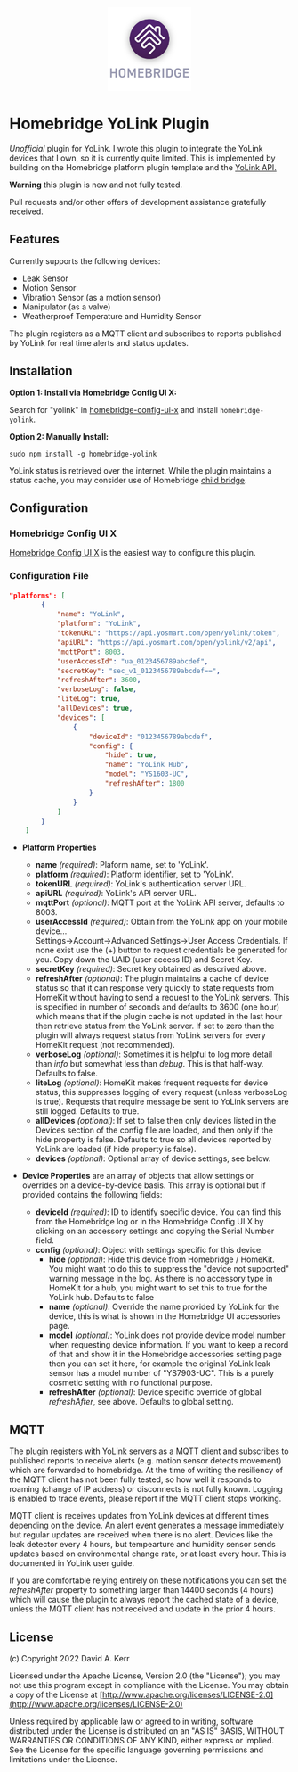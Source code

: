 
<p align="center">

<img src="https://github.com/homebridge/branding/raw/master/logos/homebridge-wordmark-logo-vertical.png" width="150">

</p>

# Homebridge YoLink Plugin

*Unofficial* plugin for YoLink.  I wrote this plugin to integrate the YoLink devices that I own, so it is currently quite limited.  This is implemented by building on the Homebridge platform plugin template and the [YoLink API.](http://doc.yosmart.com)

**Warning** this plugin is new and not fully tested.

Pull requests and/or other offers of development assistance gratefully received.

## Features

Currently supports the following devices:

* Leak Sensor
* Motion Sensor
* Vibration Sensor (as a motion sensor)
* Manipulator (as a valve)
* Weatherproof Temperature and Humidity Sensor

The plugin registers as a MQTT client and subscribes to reports published by YoLink for real time alerts and status updates.

## Installation

**Option 1: Install via Homebridge Config UI X:**

Search for "yolink" in [homebridge-config-ui-x](https://github.com/oznu/homebridge-config-ui-x) and install `homebridge-yolink`.

**Option 2: Manually Install:**

```text
sudo npm install -g homebridge-yolink
```

YoLink status is retrieved over the internet.  While the plugin maintains a status cache, you may consider use of Homebridge [child bridge](https://github.com/homebridge/homebridge/wiki/Child-Bridges).

## Configuration

### Homebridge Config UI X

[Homebridge Config UI X](https://github.com/oznu/homebridge-config-ui-x) is the easiest way to configure this plugin.

### Configuration File

```json
"platforms": [
        {
            "name": "YoLink",
            "platform": "YoLink",
            "tokenURL": "https://api.yosmart.com/open/yolink/token",
            "apiURL": "https://api.yosmart.com/open/yolink/v2/api",
            "mqttPort": 8003,
            "userAccessId": "ua_0123456789abcdef",
            "secretKey": "sec_v1_0123456789abcdef==",
            "refreshAfter": 3600,
            "verboseLog": false,
            "liteLog": true,
            "allDevices": true,
            "devices": [
                {
                    "deviceId": "0123456789abcdef",
                    "config": {
                        "hide": true,
                        "name": "YoLink Hub",
                        "model": "YS1603-UC",
                        "refreshAfter": 1800
                    }
                }
            ]
        }
    ]
```

* **Platform Properties**
  * **name** *(required)*: Plaform name, set to 'YoLink'.
  * **platform** *(required)*: Platform identifier, set to 'YoLink'.
  * **tokenURL** *(required)*: YoLink's authentication server URL.
  * **apiURL** *(required)*: YoLink's API server URL.
  * **mqttPort** *(optional)*: MQTT port at the YoLink API server, defaults to 8003.
  * **userAccessId** *(required)*: Obtain from the YoLink app on your mobile device...  
  Settings->Account->Advanced Settings->User Access Credentials.  If none exist use the (+) button to request credentials be generated for you.  Copy down the UAID (user access ID) and Secret Key.
  * **secretKey** *(required)*: Secret key obtained as descrived above.
  * **refreshAfter** *(optional)*: The plugin maintains a cache of device status so that it can response very quickly to state requests from HomeKit without having to send a request to the YoLink servers.  This is specified in number of seconds and defaults to 3600 (one hour) which means that if the plugin cache is not updated in the last hour then retrieve status from the YoLink server.  If set to zero than the plugin will always request status from YoLink servers for every HomeKit request (not recommended).
  * **verboseLog** *(optional)*: Sometimes it is helpful to log more detail than *info* but somewhat less than *debug*. This is that half-way.  Defaults to false.
  * **liteLog** *(optional)*: HomeKit makes frequent requests for device status, this suppresses logging of every request (unless verboseLog is true).  Requests that require message be sent to YoLink servers are still logged.  Defaults to true.
  * **allDevices** *(optional)*: If set to false then only devices listed in the Devices section of the config file are loaded, and then only if the hide property is false. Defaults to true so all devices reported by YoLink are loaded (if hide property is false).
  * **devices** *(optional)*: Optional array of device settings, see below.

* **Device Properties** are an array of objects that allow settings or overrides on a device-by-device basis.  This array is optional but if provided contains the following fields:
  * **deviceId** *(required)*: ID to identify specific device.  You can find this from the Homebridge log or in the Homebridge Config UI X by clicking on an accessory settings and copying the Serial Number field.
  * **config** *(optional)*: Object with settings specific for this device:
    * **hide** *(optional)*: Hide this device from Homebridge / HomeKit.  You might want to do this to suppress the "device not supported" warning message in the log.  As there is no accessory type in HomeKit for a hub, you might want to set this to true for the YoLink hub.  Defaults to false
    * **name** *(optional)*: Override the name provided by YoLink for the device, this is what is shown in the Homebridge UI accessories page.
    * **model** *(optional)*: YoLink does not provide device model number when requesting device information.  If you want to keep a record of that and show it in the Homebridge accessories setting page then you can set it here, for example the original YoLink leak sensor has a model number of "YS7903-UC".  This is a purely cosmetic setting with no functional purpose.
    * **refreshAfter** *(optional)*: Device specific override of global *refreshAfter*, see above.  Defaults to global setting.

## MQTT

The plugin registers with YoLink servers as a MQTT client and subscribes to published reports to receive alerts (e.g. motion sensor detects movement) which are forwarded to homebridge. At the time of writing the resiliency of the MQTT client has not been fully tested, so how well it responds to roaming (change of IP address) or disconnects is not fully known.  Logging is enabled to trace events, please report if the MQTT client stops working.

MQTT client is receives updates from YoLink devices at different times depending on the device.  An alert event generates a message immediately but regular updates are received when there is no alert. Devices like the leak detector every 4 hours, but tempearture and humidity sensor sends updates based on environmental change rate, or at least every hour.  This is documented in YoLink user guide.

If you are comfortable relying entirely on these notifications you can set the *refreshAfter* property to something larger than 14400 seconds (4 hours) which will cause the plugin to always report the cached state of a device, unless the MQTT client has not received and update in the prior 4 hours.

## License

(c) Copyright 2022 David A. Kerr

Licensed under the Apache License, Version 2.0 (the "License"); you may not use this program except in compliance with the License. You may obtain a copy of the License at [http://www.apache.org/licenses/LICENSE-2.0](http://www.apache.org/licenses/LICENSE-2.0)

Unless required by applicable law or agreed to in writing, software distributed under the License is distributed on an "AS IS" BASIS, WITHOUT WARRANTIES OR CONDITIONS OF ANY KIND, either express or implied. See the License for the specific language governing permissions and limitations under the License.
